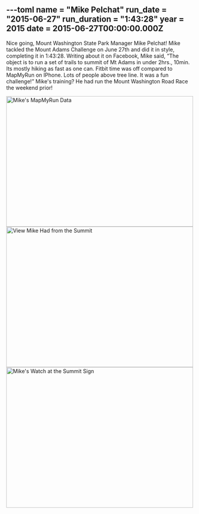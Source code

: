 ---toml
name = "Mike Pelchat"
run_date = "2015-06-27"
run_duration = "1:43:28"
year = 2015
date = 2015-06-27T00:00:00.000Z
---

<p>Nice going, Mount Washington State Park Manager Mike Pelchat! Mike tackled the Mount Adams Challenge on June 27th and did it in style, completing it in 1:43:28. Writing about it on Facebook, Mike said, “The object is to run a set of trails to summit of Mt Adams in under 2hrs., 10min. Its mostly hiking as fast as one can. Fitbit time was off compared to MapMyRun on IPhone. Lots of people above tree line. It was a fun challenge!” Mike's training? He had run the Mount Washington Road Race the weekend prior!</p>
<img src="/images/uploads/pelchat-map-my-run.jpg" alt="Mike's MapMyRun Data" width="500" height="348" class="img-fluid">
<img src="/images/uploads/pelchat-view.jpg" alt="View Mike Had from the Summit" width="500" height="375" class="img-fluid">
<img src="/images/uploads/pelchat-watch.jpg" alt="Mike's Watch at the Summit Sign" width="500" height="375" class="img-fluid">


